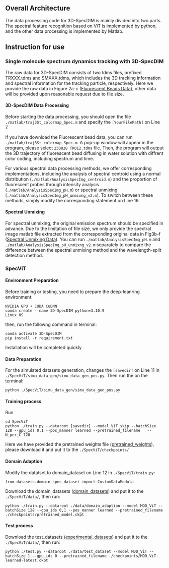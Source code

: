 ## Overall Architecture

The data processing code for 3D-SpecDIM is mainly divided into two parts. The spectral feature recognition based on ViT is implemented by python, and the other data processing is implemented by Matlab.

## Instruction for use
### Single molecule spectrum dynamics tracking with 3D-SpecDIM

The raw data for 3D-SpecDIM consists of two tdms files, prefixed TRXXX.tdms and SMXXX.tdms, which includes the 3D tracking information and spectral information for the tracking particle, respectively. Here we provide the raw data in Figure 2a-c ([Fluorescent Beads Data](https://drive.google.com/drive/folders/1Dw9yuSNdgijvf85wU_PdkR6uYqLkI3QU?usp=drive_link)), other data will be provided upon reasonable request due to file size.

#### 3D-SpecDIM Data Processing

Before starting the data processing, you should open the file `./matlab/traj3St_colormap_Spec.m` and specify the `[YourFilePath]` on Line 7.

If you have download the Fluorescent bead data, you can run `./matlab/traj3St_colormap_Spec.m`. A pop-up window will appear in the program, please select `230828 TR012.tdms` file. Then, the program will output the 3D trajectory of fluorescent bead diffusing in water solution with diffrent color coding, including spectrum and time.

For various spectral data processing methods, we offer corresponding implementations, including the analysis of spectral centroid using a normal distribution (`./matlab/AnalysisSpecImg_centroid.m`) and the proportion of fluorescent probes through intensity analysis (`./matlab/AnalysisSpecImg_pH.m`) or spectral unmixing (`./matlab/AnalysisSpecImg_pH_unmixng_v2.m`). To switch between these methods, simply modify the corresponding statement on Line 19.

#### Spectral Unmixing
For spectral unmixing, the original emission spectrum should be specified in advance. Due to the limitation of file size, we only provide the spectral image matlab file extracted from the corresponding original data in Fig3b-f ([Spectral Unmixing Data](https://drive.google.com/drive/folders/1WsiG2Vk7DymLLZQuZc745vVBpigkCdQi?usp=drive_link)). You can run  `./matlab/AnalysisSpecImg_pH.m` and `./matlab/AnalysisSpecImg_pH_unmixng_v2.m` separately to compare the difference between the spectral unmixing method and the wavelength-split detection method.

### SpecViT

#### Environment Preparation

Before training or testing, you need to prepare the deep-leanring environment:


```
NVIDIA GPU + CUDA CuDNN
conda create --name 3D-SpecDIM python=3.10.9
Linux OS
```

then, run the followng command in terminal:

```
conda activate 3D-SpecDIM
pip install -r requirement.txt
```

Installation will be completed quickly

#### Data Preparation

For the simulated datasets generation, changes the `[savedir]` on Line 11 in `./SpecViT/simu_data_gen/simu_data_gen_pos.py`. Then run the on the terminal:

```
python ./SpecViT/simu_data_gen/simu_data_gen_pos.py
```

#### Training process
 
Run
```
cd SpecViT
python ./train.py --dataroot [savedir] --model ViT_skip --batchSize 128 --gpu_ids 0,1 --pos_manner learned --pretrained_filename   --N_per_C 720 
```

Here we have provided the pretrained weights file ([pretrained_weights](https://drive.google.com/drive/folders/1wOQTmSC3L1ItfSwdXGO1EAIJoGM1puVS?usp=drive_link)), please download it and put it to the `./SpecViT/checkpoints/`

#### Domain Adaption

Modify the datatset to domain_dataset on Line 12 in `./SpecViT/train.py`:
```
from datasets.domain_spec_dataset import CustomDataModula
```

Download the domain_datasets ([domain_datasets](https://drive.google.com/drive/folders/1js-kvqsNWNKmCVebctWe9T1cHRPGH6xW?usp=drive_link)) and put it to the `./SpecViT/data/`, then run:

```
python ./train.py --dataroot ./data/domain_adaption --model MDD_ViT --batchSize 128 --gpu_ids 0,1 --pos_manner learned --pretrained_filename ./checkpoints/pretrained_model.ckpt
```

#### Test process

Download the test_datasets ([experimental_datasets](https://drive.google.com/drive/folders/14oCcPLTFosCsw6-ZsntoI6VTAQDREl3V?usp=drive_link)) and put it to the `./SpecViT/data/`, then run:

```
python ./test.py --dataroot ./data/test_dataset --model MDD_ViT --batchSize 1 --gpu_ids 0 --pretrained_filename ./checkpoints/MDD_ViT-learned-latest.ckpt
```
